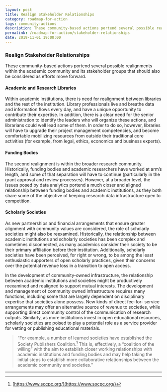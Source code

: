 ```yaml
---
layout: post
title: Realign Stakeholder Relationships
category: roadmap-for-action
tags: community-actions
description: These community-based actions portend several possible realignments within the academic community and its stakeholder groups that should also be considered as efforts move forward.
permalink: /roadmap-for-action/stakeholder-relationships
date: 2019-11-01 19:00:00
---
```


### Realign Stakeholder Relationships

These community-based actions portend several possible realignments within the academic community and its stakeholder groups that should also be considered as efforts move forward.

#### Academic and Research Libraries

Within academic institutions, there is need for realignment between libraries and the rest of the institution. Library professionals live and breathe data and information flows every day, and have a unique opportunity to contribute their expertise. In addition, there is a clear need for the senior administration to identify the leaders who will organize these actions, and librarians could well lead some of them. In order to do so, however, libraries will have to upgrade their project management competencies, and become comfortable mobilizing resources from outside their traditional core activities (for example, from legal, ethics, economics and business experts).

#### Funding Bodies

The second realignment is within the broader research community. Historically, funding bodies and academic researchers have worked at arm’s length, and some of that separation will have to continue (particularly in the grant approval and review processes). However, at a broader level, the issues posed by data analytics portend a much closer and aligned relationship between funding bodies and academic institutions, as they both share some of the objective of keeping research data infrastructure open to competition.

#### Scholarly Societies

As new partnerships and financial arrangements that ensure greater alignment with community values are considered, the role of scholarly societies might also be reexamined. Historically, the relationship between academic institutions and scholarly societies has been complex and sometimes disconnected, as many academics consider their society to be their primary affiliation before their institution. Additionally, scholarly societies have been perceived, for right or wrong, to be among the least enthusiastic supporters of open scholarly practices, given their concerns over the potential revenue loss in a transition to open access.

In the development of community-owned infrastructure, the relationship between academic institutions and societies might be productively reexamined and realigned to support mutual interests. The development and management of community owned infrastructure requires many functions, including some that are largely dependent on disciplinary expertise that societies alone possess. New kinds of direct fee-for- service arrangements may offer an alternative source of revenue to societies, while supporting direct community control of the communication of research outputs. Similarly, as more institutions invest in open educational resources, scholarly societies are poised to play a potential role as a service provider for vetting or publishing educational materials.

>“For example, a number of learned societies have established the Society Publishers Coalition.[^21] This is, effectively, a “coalition of the willing” with the aim to establish closer working relationships with academic institutions and funding bodies and may help taking the initial steps to establish more collaborative relationships between the academic community and societies.”


***
[^21]: [https://www.socpc.org/](https://www.socpc.org/)
